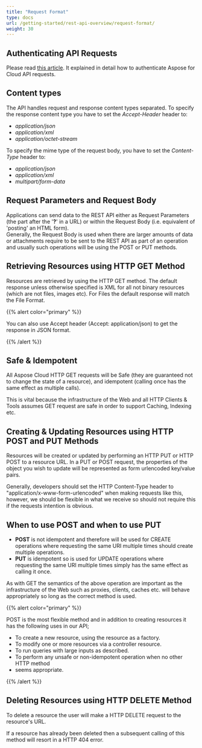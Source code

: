 ```yaml
---
title: "Request Format"
type: docs
url: /getting-started/rest-api-overview/request-format/
weight: 30
---
```


## Authenticating API Requests
Please read [this article](/total/getting-started/rest-api-overview/authenticating-api-requests/). It explained in detail how to authenticate Aspose for Cloud API requests.

## Content types
The API handles request and response content types separated. To specify the response content type you have to set the *Accept-Header* header to:

- *application/json*
- *application/xml*
- *application/octet-stream*

To specify the mime type of the request body, you have to set the *Content-Type* header to:

- *application/json*
- *application/xml*
- *multipart/form-data*

## Request Parameters and Request Body
Applications can send data to the REST API either as Request Parameters (the part after the '**?**' in a URL) or within the Request Body (i.e. equivalent of 'posting' an HTML form).  
Generally, the Request Body is used when there are larger amounts of data or attachments require to be sent to the REST API as part of an operation and usually such operations will be using the POST or PUT methods.

## Retrieving Resources using HTTP GET Method
Resources are retrieved by using the HTTP GET method. The default response unless otherwise specified is XML for all not binary resources (which are not files, images etc). For Files the default response will match the File Format.

{{% alert color="primary" %}} 

You can also use Accept header (Accept: application/json) to get the response in JSON format. 

{{% /alert %}} 

## Safe & Idempotent
All Aspose Cloud HTTP GET requests will be Safe (they are guaranteed not to change the state of a resource), and idempotent (calling once has the same effect as multiple calls).

This is vital because the infrastructure of the Web and all HTTP Clients & Tools assumes GET request are safe in order to support Caching, Indexing etc.

## Creating & Updating Resources using HTTP POST and PUT Methods
Resources will be created or updated by performing an HTTP PUT or HTTP POST to a resource URL. In a PUT or POST request, the properties of the object you wish to update will be represented as form urlencoded key/value pairs.

Generally, developers should set the HTTP Content-Type header to "application/x-www-form-urlencoded" when making requests like this, however, we should be flexible in what we receive so should not require this if the requests intention is obvious.

## When to use POST and when to use PUT
- **POST** is not idempotent and therefore will be used for CREATE operations where requesting the same URI multiple times should create multiple operations.
- **PUT** is idempotent so is used for UPDATE operations where requesting the same URI multiple times simply has the same effect as calling it once.

As with GET the semantics of the above operation are important as the infrastructure of the Web such as proxies, clients, caches etc. will behave appropriately so long as the correct method is used.

{{% alert color="primary" %}} 

POST is the most flexible method and in addition to creating resources it has the following uses in our API;

- To create a new resource, using the resource as a factory.
- To modify one or more resources via a controller resource.
- To run queries with large inputs as described.
- To perform any unsafe or non-idempotent operation when no other HTTP method
- seems appropriate.

{{% /alert %}} 

## Deleting Resources using HTTP DELETE Method
To delete a resource the user will make a HTTP DELETE request to the resource's URL.

If a resource has already been deleted then a subsequent calling of this method will resort in a HTTP 404 error.
